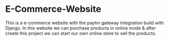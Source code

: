 # E-Commerce-Website
This is a e-commerce website with the paytm gateway integration build with Django.
In this website we can purchase products in online mode &amp; after create this project we can start our own online store to sell the products.
